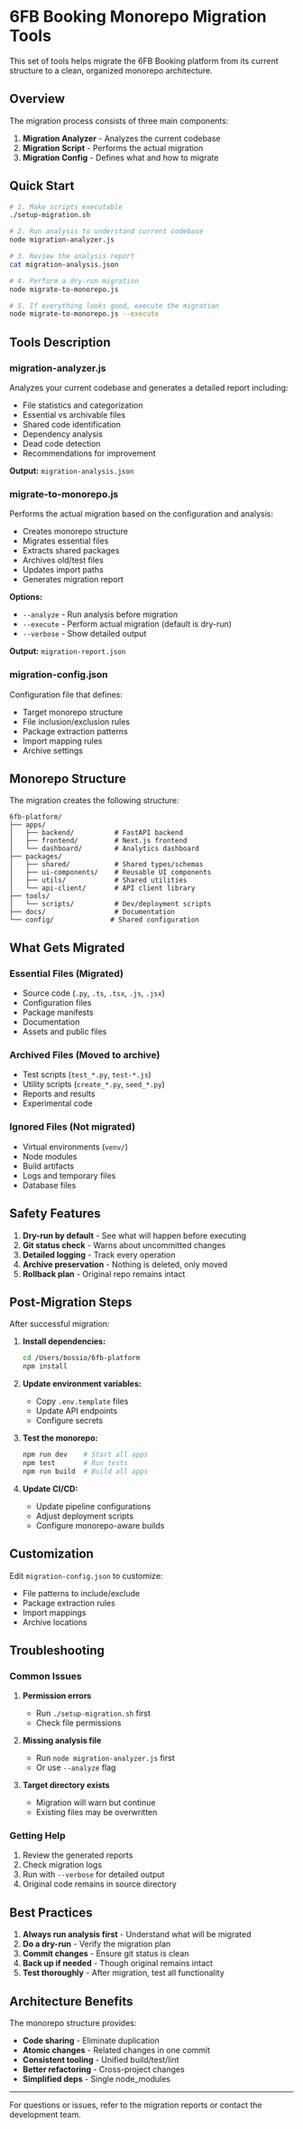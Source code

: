# 6FB Booking Monorepo Migration Tools

This set of tools helps migrate the 6FB Booking platform from its current structure to a clean, organized monorepo architecture.

## Overview

The migration process consists of three main components:

1. **Migration Analyzer** - Analyzes the current codebase
2. **Migration Script** - Performs the actual migration
3. **Migration Config** - Defines what and how to migrate

## Quick Start

```bash
# 1. Make scripts executable
./setup-migration.sh

# 2. Run analysis to understand current codebase
node migration-analyzer.js

# 3. Review the analysis report
cat migration-analysis.json

# 4. Perform a dry-run migration
node migrate-to-monorepo.js

# 5. If everything looks good, execute the migration
node migrate-to-monorepo.js --execute
```

## Tools Description

### migration-analyzer.js

Analyzes your current codebase and generates a detailed report including:
- File statistics and categorization
- Essential vs archivable files
- Shared code identification
- Dependency analysis
- Dead code detection
- Recommendations for improvement

**Output:** `migration-analysis.json`

### migrate-to-monorepo.js

Performs the actual migration based on the configuration and analysis:
- Creates monorepo structure
- Migrates essential files
- Extracts shared packages
- Archives old/test files
- Updates import paths
- Generates migration report

**Options:**
- `--analyze` - Run analysis before migration
- `--execute` - Perform actual migration (default is dry-run)
- `--verbose` - Show detailed output

**Output:** `migration-report.json`

### migration-config.json

Configuration file that defines:
- Target monorepo structure
- File inclusion/exclusion rules
- Package extraction patterns
- Import mapping rules
- Archive settings

## Monorepo Structure

The migration creates the following structure:

```
6fb-platform/
├── apps/
│   ├── backend/          # FastAPI backend
│   ├── frontend/         # Next.js frontend
│   └── dashboard/        # Analytics dashboard
├── packages/
│   ├── shared/           # Shared types/schemas
│   ├── ui-components/    # Reusable UI components
│   ├── utils/            # Shared utilities
│   └── api-client/       # API client library
├── tools/
│   └── scripts/          # Dev/deployment scripts
├── docs/                 # Documentation
└── config/              # Shared configuration
```

## What Gets Migrated

### Essential Files (Migrated)
- Source code (`.py`, `.ts`, `.tsx`, `.js`, `.jsx`)
- Configuration files
- Package manifests
- Documentation
- Assets and public files

### Archived Files (Moved to archive)
- Test scripts (`test_*.py`, `test-*.js`)
- Utility scripts (`create_*.py`, `seed_*.py`)
- Reports and results
- Experimental code

### Ignored Files (Not migrated)
- Virtual environments (`venv/`)
- Node modules
- Build artifacts
- Logs and temporary files
- Database files

## Safety Features

1. **Dry-run by default** - See what will happen before executing
2. **Git status check** - Warns about uncommitted changes
3. **Detailed logging** - Track every operation
4. **Archive preservation** - Nothing is deleted, only moved
5. **Rollback plan** - Original repo remains intact

## Post-Migration Steps

After successful migration:

1. **Install dependencies:**
   ```bash
   cd /Users/bossio/6fb-platform
   npm install
   ```

2. **Update environment variables:**
   - Copy `.env.template` files
   - Update API endpoints
   - Configure secrets

3. **Test the monorepo:**
   ```bash
   npm run dev    # Start all apps
   npm test       # Run tests
   npm run build  # Build all apps
   ```

4. **Update CI/CD:**
   - Update pipeline configurations
   - Adjust deployment scripts
   - Configure monorepo-aware builds

## Customization

Edit `migration-config.json` to customize:
- File patterns to include/exclude
- Package extraction rules
- Import mappings
- Archive locations

## Troubleshooting

### Common Issues

1. **Permission errors**
   - Run `./setup-migration.sh` first
   - Check file permissions

2. **Missing analysis file**
   - Run `node migration-analyzer.js` first
   - Or use `--analyze` flag

3. **Target directory exists**
   - Migration will warn but continue
   - Existing files may be overwritten

### Getting Help

1. Review the generated reports
2. Check migration logs
3. Run with `--verbose` for detailed output
4. Original code remains in source directory

## Best Practices

1. **Always run analysis first** - Understand what will be migrated
2. **Do a dry-run** - Verify the migration plan
3. **Commit changes** - Ensure git status is clean
4. **Back up if needed** - Though original remains intact
5. **Test thoroughly** - After migration, test all functionality

## Architecture Benefits

The monorepo structure provides:
- **Code sharing** - Eliminate duplication
- **Atomic changes** - Related changes in one commit
- **Consistent tooling** - Unified build/test/lint
- **Better refactoring** - Cross-project changes
- **Simplified deps** - Single node_modules

---

For questions or issues, refer to the migration reports or contact the development team.